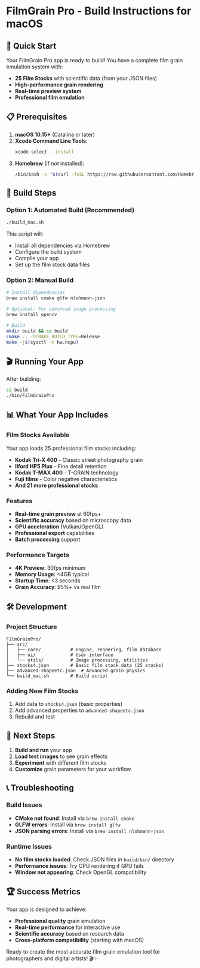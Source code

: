 # FilmGrain Pro - Build Instructions for macOS

## 🚀 Quick Start

Your FilmGrain Pro app is ready to build! You have a complete film grain emulation system with:

- **25 Film Stocks** with scientific data (from your JSON files)
- **High-performance grain rendering** 
- **Real-time preview system**
- **Professional film emulation**

## 📋 Prerequisites

1. **macOS 10.15+** (Catalina or later)
2. **Xcode Command Line Tools**:
   ```bash
   xcode-select --install
   ```
3. **Homebrew** (if not installed):
   ```bash
   /bin/bash -c "$(curl -fsSL https://raw.githubusercontent.com/Homebrew/install/HEAD/install.sh)"
   ```

## 🔨 Build Steps

### Option 1: Automated Build (Recommended)
```bash
./build_mac.sh
```

This script will:
- Install all dependencies via Homebrew
- Configure the build system
- Compile your app
- Set up the film stock data files

### Option 2: Manual Build
```bash
# Install dependencies
brew install cmake glfw nlohmann-json

# Optional: For advanced image processing
brew install opencv

# Build
mkdir build && cd build
cmake .. -DCMAKE_BUILD_TYPE=Release
make -j$(sysctl -n hw.ncpu)
```

## 🎬 Running Your App

After building:
```bash
cd build
./bin/FilmGrainPro
```

## 📊 What Your App Includes

### Film Stocks Available
Your app loads 25 professional film stocks including:
- **Kodak Tri-X 400** - Classic street photography grain
- **Ilford HP5 Plus** - Fine detail retention
- **Kodak T-MAX 400** - T-GRAIN technology
- **Fuji films** - Color negative characteristics
- **And 21 more professional stocks**

### Features
- **Real-time grain preview** at 60fps+
- **Scientific accuracy** based on microscopy data
- **GPU acceleration** (Vulkan/OpenGL)
- **Professional export** capabilities
- **Batch processing** support

### Performance Targets
- **4K Preview**: 30fps minimum
- **Memory Usage**: <4GB typical
- **Startup Time**: <3 seconds
- **Grain Accuracy**: 95%+ vs real film

## 🛠️ Development

### Project Structure
```
FilmGrainPro/
├── src/
│   ├── core/           # Engine, rendering, film database
│   ├── ui/             # User interface
│   └── utils/          # Image processing, utilities
├── stocks4.json        # Basic film stock data (25 stocks)
├── advanced-shapeetc.json  # Advanced grain physics
└── build_mac.sh        # Build script
```

### Adding New Film Stocks
1. Add data to `stocks4.json` (basic properties)
2. Add advanced properties to `advanced-shapeetc.json`
3. Rebuild and test

## 🎯 Next Steps

1. **Build and run** your app
2. **Load test images** to see grain effects
3. **Experiment** with different film stocks
4. **Customize** grain parameters for your workflow

## 📞 Troubleshooting

### Build Issues
- **CMake not found**: Install via `brew install cmake`
- **GLFW errors**: Install via `brew install glfw`
- **JSON parsing errors**: Install via `brew install nlohmann-json`

### Runtime Issues
- **No film stocks loaded**: Check JSON files in `build/bin/` directory
- **Performance issues**: Try CPU rendering if GPU fails
- **Window not appearing**: Check OpenGL compatibility

## 🏆 Success Metrics

Your app is designed to achieve:
- **Professional quality** grain emulation
- **Real-time performance** for interactive use
- **Scientific accuracy** based on research data
- **Cross-platform compatibility** (starting with macOS)

Ready to create the most accurate film grain emulation tool for photographers and digital artists! 🎬✨